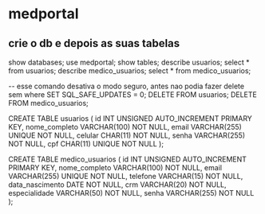 # medportal

## crie o db e depois as suas tabelas

show databases;
use medportal;
show tables;
describe usuarios;
select * from usuarios;
describe medico_usuarios;
select * from medico_usuarios;

-- esse comando desativa o modo seguro, antes nao podia fazer delete sem where
SET SQL_SAFE_UPDATES = 0;
DELETE FROM usuarios;
DELETE FROM medico_usuarios;

CREATE TABLE usuarios (
    id INT UNSIGNED AUTO_INCREMENT PRIMARY KEY,
    nome_completo VARCHAR(100) NOT NULL,
    email VARCHAR(255) UNIQUE NOT NULL,
    celular CHAR(11) NOT NULL, 
    senha VARCHAR(255) NOT NULL,
    cpf CHAR(11) UNIQUE NOT NULL
);

CREATE TABLE medico_usuarios (
    id INT UNSIGNED AUTO_INCREMENT PRIMARY KEY,
    nome_completo VARCHAR(100) NOT NULL,
    email VARCHAR(255) UNIQUE NOT NULL,
    telefone VARCHAR(15) NOT NULL,
    data_nascimento DATE NOT NULL,
    crm VARCHAR(20) NOT NULL,
    especialidade VARCHAR(50) NOT NULL,
    senha VARCHAR(255) NOT NULL
);


